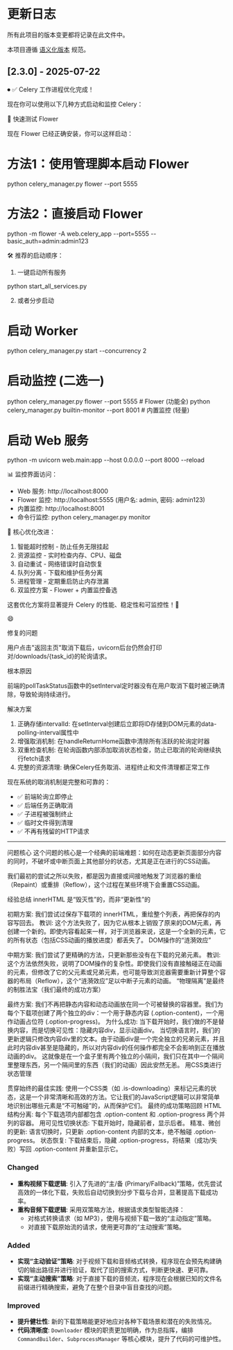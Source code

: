 # 更新日志

所有此项目的版本变更都将记录在此文件中。

本项目遵循 [语义化版本](https://semver.org/lang/zh-CN/) 规范。

## [2.3.0] - 2025-07-22
⏺ ✅ Celery 工作进程优化完成！

  现在你可以使用以下几种方式启动和监控 Celery：

  🚀 快速测试 Flower

  现在 Flower 已经正确安装，你可以这样启动：

  # 方法1：使用管理脚本启动 Flower
  python celery_manager.py flower --port 5555

  # 方法2：直接启动 Flower  
  python -m flower -A web.celery_app --port=5555 --basic_auth=admin:admin123

  🛠️ 推荐的启动顺序：

  1. 一键启动所有服务

  python start_all_services.py

  2. 或者分步启动

  # 启动 Worker
  python celery_manager.py start --concurrency 2

  # 启动监控 (二选一)
  python celery_manager.py flower --port 5555           # Flower (功能全)
  python celery_manager.py builtin-monitor --port 8001  # 内置监控 (轻量)

  # 启动 Web 服务
  python -m uvicorn web.main:app --host 0.0.0.0 --port 8000 --reload

  📊 监控界面访问：

  - Web 服务: http://localhost:8000
  - Flower 监控: http://localhost:5555 (用户名: admin, 密码: admin123)
  - 内置监控: http://localhost:8001
  - 命令行监控: python celery_manager.py monitor

  🎯 核心优化改进：

  1. 智能超时控制 - 防止任务无限挂起
  2. 资源监控 - 实时检查内存、CPU、磁盘
  3. 自动重试 - 网络错误时自动恢复
  4. 队列分离 - 下载和维护任务分离
  5. 进程管理 - 定期重启防止内存泄漏
  6. 双监控方案 - Flower + 内置监控备选

  这套优化方案将显著提升 Celery 的性能、稳定性和可监控性！🎉


😄


  修复的问题

  用户点击"返回主页"取消下载后，uvicorn后台仍然会打印对/downloads/{task_id}的轮询请求。

  根本原因

  前端的pollTaskStatus函数中的setInterval定时器没有在用户取消下载时被正确清除，导致轮询持续进行。

  解决方案

  1. 正确存储intervalId: 在setInterval创建后立即将ID存储到DOM元素的data-polling-interval属性中
  2. 增强取消机制: 在handleReturnHome函数中清除所有活跃的轮询定时器
  3. 双重检查机制: 在轮询函数内部添加取消状态检查，防止已取消的轮询继续执行fetch请求
  4. 完整的资源清理: 确保Celery任务取消、进程终止和文件清理都正常工作

  现在系统的取消机制是完整和可靠的：
  - ✅ 前端轮询立即停止
  - ✅ 后端任务正确取消
  - ✅ 子进程被强制终止
  - ✅ 临时文件得到清理
  - ✅ 不再有残留的HTTP请求

---

问题核心
这个问题的核心是一个经典的前端难题：如何在动态更新页面部分内容的同时，不破坏或中断页面上其他部分的状态，尤其是正在进行的CSS动画。

我们最初的尝试之所以失败，都是因为直接或间接地触发了浏览器的重绘（Repaint）或重排（Reflow），这个过程在某些环境下会重置CSS动画。

经验总结
innerHTML 是“毁灭性”的，而非“更新性”的

初期方案: 我们尝试过保存下载项的 innerHTML，重绘整个列表，再把保存的内容写回去。
教训: 这个方法失败了，因为它从根本上销毁了原来的DOM元素，再创建一个新的。即使内容看起来一样，对于浏览器来说，这是一个全新的元素，它的所有状态（包括CSS动画的播放进度）都丢失了。
DOM操作的“涟漪效应”

中期方案: 我们尝试了更精确的方法，只更新那些没有在下载的兄弟元素。
教训: 这个方法依然失败，说明了DOM操作的复杂性。即使我们没有直接触碰正在动画的元素，但修改了它的父元素或兄弟元素，也可能导致浏览器需要重新计算整个容器的布局（Reflow），这个“涟漪效应”足以中断子元素的动画。
“物理隔离”是最终的制胜法宝（我们最终的成功方案）

最终方案: 我们不再把静态内容和动态动画放在同一个可被替换的容器里。我们为每个下载项创建了两个独立的div：一个用于静态内容 (.option-content)，一个用作动画占位符 (.option-progress)。
为什么成功:
当下载开始时，我们做的不是替换内容，而是切换可见性：隐藏内容div，显示动画div。
当切换语言时，我们的更新逻辑只修改内容div里的文本。由于动画div是一个完全独立的兄弟元素，并且此时内容div甚至是隐藏的，所以对内容div的任何操作都完全不会影响到正在播放动画的div。
这就像是在一个盒子里有两个独立的小隔间，我们只在其中一个隔间里整理东西，另一个隔间里的东西（我们的动画）因此安然无恙。
用CSS类进行状态管理

贯穿始终的最佳实践: 使用一个CSS类（如 .is-downloading）来标记元素的状态，这是一个非常清晰和高效的方法。它让我们的JavaScript逻辑可以非常简单地识别出哪些元素是“不可触碰”的，从而保护它们。
最终的成功策略回顾
HTML结构分离: 每个下载选项内部都包含 .option-content 和 .option-progress 两个并列的容器。
用可见性切换状态: 下载开始时，隐藏前者，显示后者。
精准、微创的更新: 语言切换时，只更新 .option-content 内部的文本，绝不触碰 .option-progress。
状态恢复: 下载结束后，隐藏 .option-progress，将结果（成功/失败）写回 .option-content 并重新显示它。

### Changed
- **重构视频下载逻辑**: 引入了先进的“主/备 (Primary/Fallback)”策略，优先尝试高效的一体化下载，失败后自动切换到分步下载与合并，显著提高下载成功率。
- **重构音频下载逻辑**: 采用双策略方法，根据请求类型智能选择：
    - 对格式转换请求（如 MP3），使用与视频下载一致的“主动指定”策略。
    - 对直接下载原始流的请求，使用更可靠的“主动搜索”策略。

### Added
- **实现“主动验证”策略**: 对于视频下载和音频格式转换，程序现在会预先构建确切的输出路径并进行验证，取代了旧的搜索方式，判断更快速、更可靠。
- **实现“主动搜索”策略**: 对于直接下载的音频流，程序现在会根据已知的文件名前缀进行精确搜索，避免了在整个目录中盲目查找的问题。

### Improved
- **提升健壮性**: 新的下载策略能更好地应对各种下载场景和潜在的失败情况。
- **代码清晰度**: `Downloader` 模块的职责更加明确，作为总指挥，编排 `CommandBuilder`、`SubprocessManager` 等核心模块，提升了代码的可维护性。
